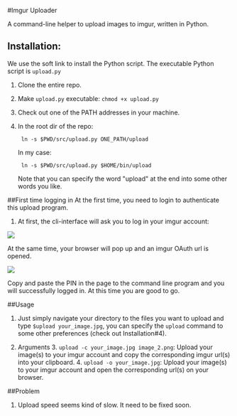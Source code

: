 #Imgur Uploader

A command-line helper to upload images to imgur, written in Python.

## Installation:
We use the soft link to install the Python script. The executable Python script is ```upload.py```

1. Clone the entire repo.
2. Make ```upload.py``` executable:
```chmod +x upload.py```
3. Check out one of the PATH addresses in your machine.
4. In the root dir of the repo:

		ln -s $PWD/src/upload.py ONE_PATH/upload

	In my case:

		ln -s $PWD/src/upload.py $HOME/bin/upload

	Note that you can specify the word "upload" at the end into some other words you like.


##First time logging in
At the first time, you need to login to authenticate this upload program.

1. At first, the cli-interface will ask you to log in your imgur account: 

![](http://i.imgur.com/yreYoC3.png)

At the same time, your browser will pop up and an imgur OAuth url is opened.

![](http://i.imgur.com/QTMKRfS.png)

Copy and paste the PIN in the page to the command line program and you will successfully logged in. At this time you are good to go.


##Usage

1. Just simply navigate your directory to the files you want to upload and type ```$upload your_image.jpg```, you can specify the ```upload``` command to some other preferences (check out Installation#4).

2. Arguments
	3. ```upload -c your_image.jpg image_2.png```: Upload your image(s) to your imgur account and copy the corresponding imgur url(s) into your clipboard.
	4. ```upload -o your_image.jpg```: Upload your image(s) to your imgur account and open the corresponding url(s) on your browser.
	
##Problem
1. Upload speed seems kind of slow. It need to be fixed soon.

